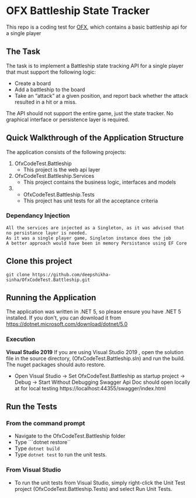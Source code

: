 # OFX Battleship State Tracker
This repo is a coding test for [OFX](https://www.ofx.com), which contains a basic battleship api for a single player

## The Task
The task is to implement a Battleship state tracking API for a single player that must support the following logic:

- Create a board
- Add a battleship to the board
- Take an “attack” at a given position, and report back whether the attack resulted in a hit or a miss.

The API should not support the entire game, just the state tracker. No graphical interface or persistence layer is required.


## Quick Walkthrough of the Application Structure

The application consists of the following projects:
1) OfxCodeTest.Battleship
    * This project is the web api layer
2) OfxCodeTest.Battleship.Services
   * This project contains the business logic, interfaces and models
3) * OfxCodeTest.Battleship.Tests
    * This project has unit tests for all the acceptance criteria

### Dependancy Injection

```
All the services are injected as a Singleton, as it was advised that no persistance layer is needed.
As it was a single player game, Singleton instance does the job
A better approach would have been in memory Persistance using EF Core
```
## Clone this project

```
git clone https://github.com/deepshikha-sinha/OfxCodeTest.Battleship.git
```

## Running the Application
The application was written in .NET 5, so please ensure you have .NET 5 installed. If you don't, you can download it from https://dotnet.microsoft.com/download/dotnet/5.0

### Execution
**Visual Studio 2019**
If you are using Visual Studio 2019 , open the solution file in the source directory, (OfxCodeTest.Battleship.sln) and run the build. The nuget packages should auto restore.
- Open Visual Studio -> Set OfxCodeTest.Battleship as startup project -> Debug -> Start Without Debugging
Swagger Api Doc should open locally at for local testing https://localhost:44355/swagger/index.html


## Run the Tests
### From the command prompt

* Navigate to the OfxCodeTest.Battleship folder
* Type ```dotnet restore``
* Type ```dotnet build```
* Type ```dotnet test``` to run the unit tests.

### From Visual Studio
* To run the unit tests from Visual Studio, simply right-click the Unit Test project (OfxCodeTest.Battleship.Tests) and select Run Unit Tests.
